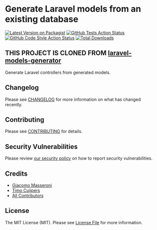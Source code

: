 # Generate Laravel models from an existing database

[![Latest Version on Packagist](https://img.shields.io/packagist/v/timocuijpers/laravel-controllers-generator.svg?style=flat-square)](https://packagist.org/packages/timocuijpers/laravel-controllers-generator)
[![GitHub Tests Action Status](https://img.shields.io/github/actions/workflow/status/timocuijpers/laravel-controllers-generator/run-tests.yml?branch=main&label=tests&style=flat-square)](https://github.com/uitbest/laravel-controllers-generator/actions?query=workflow%3Arun-tests+branch%3Amain)
[![GitHub Code Style Action Status](https://img.shields.io/github/actions/workflow/status/timocuijpers/laravel-controllers-generator/fix-php-code-style-issues.yml?branch=main&label=code%20style&style=flat-square)](https://github.com/uitbest/laravel-controllers-generator/actions?query=workflow%3A"Fix+PHP+code+style+issues"+branch%3Amain)
[![Total Downloads](https://img.shields.io/packagist/dt/timocuijpers/laravel-controllers-generator.svg?style=flat-square)](https://packagist.org/packages/timocuijpers/laravel-controllers-generator)

## THIS PROJECT IS CLONED FROM [laravel-models-generator](https://github.com/uitbest/laravel-controllers-generator)

Generate Laravel controllers from generated models.

## Changelog

Please see [CHANGELOG](CHANGELOG.md) for more information on what has changed recently.

## Contributing

Please see [CONTRIBUTING](CONTRIBUTING.md) for details.

## Security Vulnerabilities

Please review [our security policy](../../security/policy) on how to report security vulnerabilities.

## Credits

- [Giacomo Masseroni](https://github.com/giacomomasseron)
- [Timo Cuijpers](https://github.com/timocuijpers)
- [All Contributors](../../contributors)

## License

The MIT License (MIT). Please see [License File](LICENSE.md) for more information.
